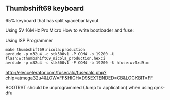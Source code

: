 ## Thumbshift69 keyboard

65% keyboard that has split spacebar layout  

Using 5V 16MHz Pro Micro
How to write bootloader and fuse:  

[//]: # "make thumbshift69:nicola:production"

[//]: # "avrdude -p m32u4 -P COM4 -c avrisp -U flash:w:thumbshift69_nicola_production.hex:i"

[//]: # "avrdude -p m32u4 -P COM4 -c avrisp -U hfuse:w:0xd9:m"

Using ISP Programmer

    make thumbshift69:nicola:production
    avrdude -p m32u4 -c stk500v1 -P COM4 -b 19200 -U flash:w:thumbshift69_nicola_production.hex:i
    avrdude -p m32u4 -c stk500v1 -P COM4 -b 19200 -U hfuse:w:0xd9:m

http://eleccelerator.com/fusecalc/fusecalc.php?chip=atmega32u4&LOW=FF&HIGH=D9&EXTENDED=CB&LOCKBIT=FF

BOOTRST should be unprogrammed (Jump to application) when using qmk-dfu
